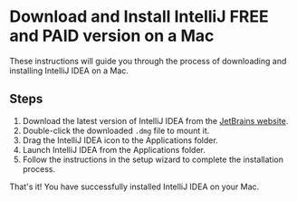 # Download and Install IntelliJ FREE and PAID version on a Mac

These instructions will guide you through the process of downloading and installing IntelliJ IDEA on a Mac.

## Steps

1. Download the latest version of IntelliJ IDEA from the [JetBrains website](https://www.jetbrains.com/idea/download/).
2. Double-click the downloaded `.dmg` file to mount it.
3. Drag the IntelliJ IDEA icon to the Applications folder.
4. Launch IntelliJ IDEA from the Applications folder.
5. Follow the instructions in the setup wizard to complete the installation process.

That's it! You have successfully installed IntelliJ IDEA on your Mac.

